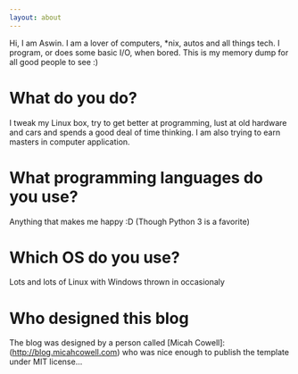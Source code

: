 ```yaml
---
layout: about
---
```


Hi, I am Aswin. I am a lover of computers, *nix, autos and all things tech. I program, or does some basic I/O, when bored. This is my memory dump for all good people to see :)

# What do you do?
I tweak my Linux box, try to get better at programming, lust at old hardware and cars and spends a good deal of time thinking. I am also trying to earn masters in computer application.

# What programming languages do you use?
Anything that makes me happy :D (Though Python 3 is a favorite)

# Which OS do you use?
Lots and lots of Linux with Windows thrown in occasionaly

# Who designed this blog
The blog was designed by a person called [Micah Cowell]:
(http://blog.micahcowell.com) who was nice enough to publish the template under MIT license...
